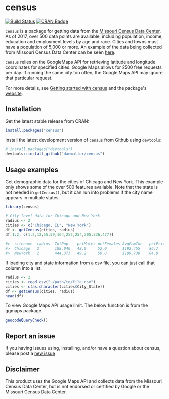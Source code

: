 # census

[![Build Status](https://travis-ci.org/danmalter/census.svg?branch=master)](https://travis-ci.org/danmalter/census) [![CRAN Badge](https://www.r-pkg.org/badges/version/census)](https://cran.r-project.org/package=census)

`census` is a package for getting data from the [Missouri Census Data Center](http://mcdc.missouri.edu/). As of 2017, over 500 data points are available, including population, income, education and employment levels by age and race.  Cities and towns must have a population of 5,000 or more.  An example of the data being collected from Missouri Census Data Center can be seen [here](http://mcdc.missouri.edu/cgi-bin/broker?_PROGRAM=websas.caps10acsb.sas&SERVICE=appdev&sitename=Chicago,IL&longitude=-87.6297982&latitude=41.8781136&radii=2&dprofile=on&eprofile=on&sprofile=on&hprofile=on&cntypops=on&printdetail=on&_debug=).

`census` relies on the GoogleMaps API for retrieving latitude and longitude coordinates for specified cities.  Google Maps allows for 2500 free requests per day.  If running the same city too often, the Google Maps API may ignore that particular request.

For more details, see [Getting started with census](https://danmalter.github.io/census/articles/getting-started.html) and the package's [website](https://danmalter.github.io/census/).

## Installation

Get the latest stable release from CRAN:

```R
install.packages("census")
```

Install the latest development version of `census` from Github using `devtools`:
```R
# install.packages("devtools")
devtools::install_github("danmalter/census")
```


## Usage examples

Get demographic data for the cities of Chicago and New York. This example only shows some of the over 500 features available.  Note that the state is not needed in `getCensus()`, but it can run into problems if the city name appears in multiple states.

```R
library(census)

# City level data for Chicago and New York
radius <- 2
cities <- c("Chicago, IL", "New York")
df <- getCensus(cities, radius)
df[1:2, c(1:2,12,55,59,164,252,254,305,336,477)]

#>  sitename  radius  TotPop    pctMales pctFemales AvgFamInc   pctPrivWageWorkers  pctGovWorkers pctMarried pctBachelors MedianHValue
#>  Chicago   2       188,040   48.0     52.0       $192,455    86.7                9.0           35.3       38.9         $430,285
#>  NewYork   2       444,373   49.2     50.8       $189,738    84.9                7.2           35.5       36.4         $1009199
```

If loading city and state information from a csv file, you can just call that column into a list.

```R
radius <- 2
cities <- read.csv("~/path/to/file.csv")
cities <- c(as.character(cities$City_State))
df <- getCensus(cities, radius)
head(df)
```

To view Google Maps API usage limit. The below function is from the ggmaps package.

```R
geocodeQueryCheck() 
```

## Report an issue
If you having issues using, installing, and/or have a question about census, please post a [new issue](https://github.com/danmalter/census/issues)

## Disclaimer
This product uses the Google Maps API and collects data from the Missouri Census Data Center, but is not endorsed or certified by Google or the Missouri Census Data Center.
